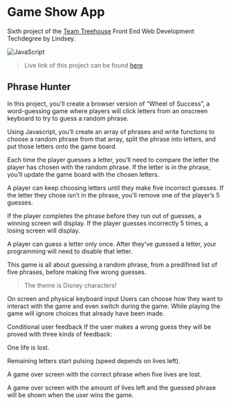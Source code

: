 # Game Show App
Sixth project of the [Team Treehouse](http://referrals.trhou.se/lindseykdeveloper) Front End Web Development Techdegree by Lindsey.

![JavaScript](https://img.shields.io/badge/javascript-%23323330.svg?style=for-the-badge&logo=javascript&logoColor=%23F7DF1E)

> Live link of this project can be found [here](https://codelikeagirl29.github.io/game-show-app-v1/)

## Phrase Hunter
In this project, you'll create a browser version of “Wheel of Success”, a word-guessing game where players will click letters from an onscreen keyboard to try to guess a random phrase.

Using Javascript, you’ll create an array of phrases and write functions to choose a random phrase from that array, split the phrase into letters, and put those letters onto the game board.

Each time the player guesses a letter, you’ll need to compare the letter the player has chosen with the random phrase. If the letter is in the phrase, you’ll update the game board with the chosen letters.

A player can keep choosing letters until they make five incorrect guesses. If the letter they chose isn’t in the phrase, you’ll remove one of the player’s 5 guesses.

If the player completes the phrase before they run out of guesses, a winning screen will display. If the player guesses incorrectly 5 times, a losing screen will display.

A player can guess a letter only once. After they’ve guessed a letter, your
programming will need to disable that letter.

This game is all about guessing a random phrase, from a predifined list of five
phrases, before making five wrong guesses.

> The theme is Disney characters!

On screen and physical keyboard input
Users can choose how they want to interact with the game and even switch during the game. While playing the game will ignore choices that already have been made.

Conditional user feedback
If the user makes a wrong guess they will be proved with three kinds of feedback:

One life is lost.

Remaining letters start pulsing (speed depends on lives left).

A game over screen with the correct phrase when five lives are lost.

A game over screen with the amount of lives left and the guessed phrase will be shown when the user wins the game.